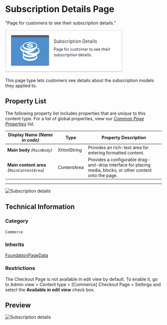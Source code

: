 # Subscription Details Page
"Page for customers to see their subscription details."

![Subscription details](Screenshots/Subscription%20Details%20Page%20-%20icon.png)

This page type lets customers see details about the subscription models they applied to.


## Property List
The following property list includes properties that are unique to this content type. For a list of global properties, view our [*Common Page  Properties*](./Common%20Page%20Properties.md) list.

Display Name *(Name in code)* | Type | Property Description
--------------|------|---------------
**Main body** *(`MainBody`)* | XhtmlString | Provides an rich-text area for entering formatted content.
**Main content area** *(`MainContentArea`)* | ContentArea | Provides a configurable drag-and-drop interface for placing media, blocks, or other content onto the page.

** **
![Subscription details](creenshots/Subscription%20Details%20Page%20-%20Content%20tab.png)

## Technical Information

### Category
`Commerce`

### Inherits
[FoundationPageData](Foundation%20Page%20Data.md)

### Restrictions
The Checkout Page is not available in edit view by default. To enable it, go to Admin view > Content type > [Commerce] Checkout Page > Settings and select the **Available in edit view** check box.

## Preview
![Subscription details](Screenshots/Subscription%20Details%20Page%20-%20OPE.png)
